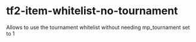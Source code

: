# tf2-item-whitelist-no-tournament
Allows to use the tournament whitelist without needing mp_tournament set to 1
